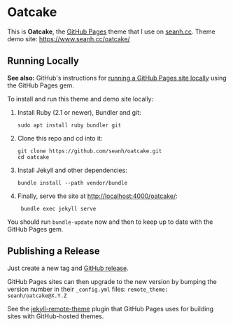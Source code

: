 Oatcake
=======

This is **Oatcake**, the [GitHub Pages](https://pages.github.com/) theme that I use on
[seanh.cc](https://seanh.cc/). Theme demo site: <https://www.seanh.cc/oatcake/>

Running Locally
---------------

**See also:**
GitHub's instructions for [running a GitHub Pages site locally](https://help.github.com/en/articles/setting-up-your-github-pages-site-locally-with-jekyll)
using the GitHub Pages gem.

To install and run this theme and demo site locally:

1. Install Ruby (2.1 or newer), Bundler and git:

   ```
   sudo apt install ruby bundler git
   ```
2. Clone this repo and cd into it:

   ```
   git clone https://github.com/seanh/oatcake.git
   cd oatcake
   ```

3. Install Jekyll and other dependencies:

   ```
   bundle install --path vendor/bundle
   ```

4. Finally, serve the site at <http://localhost:4000/oatcake/>:

   ```
    bundle exec jekyll serve
    ```

You should run `bundle-update` now and then to keep up to date with the GitHub
Pages gem.

Publishing a Release
--------------------

Just create a new tag and [GitHub release](https://github.com/seanh/oatcake/releases).

GitHub Pages sites can then upgrade to the new version by bumping the version number in their
`_config.yml` files: `remote_theme: seanh/oatcake@X.Y.Z`

See the [jekyll-remote-theme](https://github.com/benbalter/jekyll-remote-theme) plugin that
GitHub Pages uses for building sites with GitHub-hosted themes.
